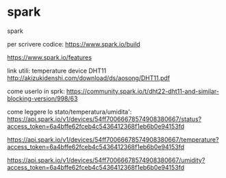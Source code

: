 # spark
spark

per scrivere codice:
https://www.spark.io/build


https://www.spark.io/features



link utili:
temperature device DHT11
http://akizukidenshi.com/download/ds/aosong/DHT11.pdf
 
come userlo in sprk:
https://community.spark.io/t/dht22-dht11-and-similar-blocking-version/998/63



come leggere lo stato/temperatura/umidita':
https://api.spark.io/v1/devices/54ff70066678574908380667/status?access_token=6a4bffe62fceb4c5436412368f1eb6b0e94153fd

https://api.spark.io/v1/devices/54ff70066678574908380667/temperature?access_token=6a4bffe62fceb4c5436412368f1eb6b0e94153fd

https://api.spark.io/v1/devices/54ff70066678574908380667/umidity?access_token=6a4bffe62fceb4c5436412368f1eb6b0e94153fd

